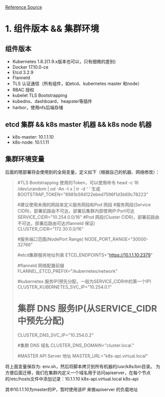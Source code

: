 [Reference Source](https://www.qikqiak.com/post/manual-install-high-available-kubernetes-cluster/ "手动搭建高可用的kubernetes 集群")

# 1. 组件版本 && 集群环境
## 组件版本
  - Kubernetes 1.8.2(1.9.x版本也可以，只有细微的差别)
  - Docker 17.10.0-ce
  - Etcd 3.2.9
  - Flanneld
  - TLS 认证通信（所有组件，如etcd、kubernetes master 和node）
  - RBAC 授权
  - kubelet TLS Bootstrapping
  - kubedns、dashboard、heapster等插件
  - harbor，使用nfs后端存储

## etcd 集群 && k8s master 机器 && k8s node 机器
  - k8s-master: 10.1.1.10
  - k8s-node: 10.1.1.11

## 集群环境变量
后面的嗯部署将会使用到的全局变量，定义如下（根据自己的机器、网络修改）：

> #TLS Bootstrapping 使用的Token，可以使用命令 head -c 16 /dev/urandom | od -An -t x | tr -d ' ' 生成
> BOOTSTRAP_TOKEN="8981b594122ebed7596f1d3b69c78223"
>  
> #建议使用未用的网段来定义服务网段和Pod 网段
> #服务网段(Service CIDR)，部署前路由不可达，部署后集群内部使用IP:Port可达
> SERVICE_CIDR="10.254.0.0/16"
> #Pod 网段(Cluster CIDR)，部署前路由不可达，部署后路由可达(flanneld 保证)
> CLUSTER_CIDR="172.30.0.0/16"
> 
> #服务端口范围(NodePort Range)
> NODE_PORT_RANGE="30000-32766"
> 
> #etcd集群服务地址列表
> ETCD_ENDPOINTS="https://10.1.1.10:2379"
> 
> #flanneld 网络配置前缀
> FLANNEL_ETCD_PREFIX="/kubernetes/network"
> 
> #kubernetes 服务IP(预先分配，一般为SERVICE_CIDR中的第一个IP)
> CLUSTER_KUBERNETES_SVC_IP="10.254.0.1"
> 
> # 集群 DNS 服务IP(从SERVICE_CIDR 中预先分配)
> CLUSTER_DNS_SVC_IP="10.254.0.2"
> 
> #集群 DNS 域名
> CLUSTER_DNS_DOMAIN="cluster.local."
> 
> #MASTER API Server 地址
> MASTER_URL="k8s-api.virtual.local"

将上面变量保存为: env.sh，然后将脚本拷贝到所有机器的/usr/k8s/bin目录。 
为方便后面迁移，我们在集群内定义一个域名用于访问apiserver，在每个节点的/etc/hosts文件中添加记录：10.1.1.10 k8s-api.virtual.local k8s-api

其中10.1.1.10为master的IP，暂时使用该IP 来做apiserver 的负载地址
